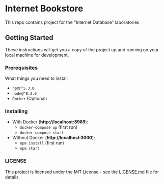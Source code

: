 # Internet Bookstore #
This repo contains project for the \"Internet Database\" laboratories
## Getting Started ##
These instructions will get you a copy of the project up and running on your local machine for development.
### Prerequisites ###
What things you need to install
* `npm@^5.3.0`
* `node@^8.3.0`
* `Docker` (Optional)
### Installing ####
* With Docker (__http://localhost:8989__):
    * `docker-compose up` (first run)
    * `docker-compose start`
* Without Docker (__http://localhost:3000__):
    * `npm install` (first run)
    * `npm start`
### LICENSE ###
This project is licensed under the MIT License - see the [LICENSE.md](https://github.com/damiansk/Internet-bookshop/blob/master/LICENSE) file for details